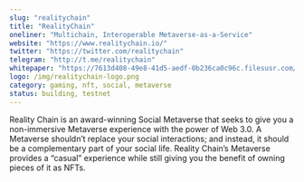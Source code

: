```yaml
---
slug: "realitychain"
title: "RealityChain"
oneliner: "Multichain, Interoperable Metaverse-as-a-Service"
website: "https://www.realitychain.io/"
twitter: "https://twitter.com/realitychain"
telegram: "http://t.me/realitychain"
whitepaper: "https://7613d408-49e8-41d5-aedf-0b236ca0c96c.filesusr.com/ugd/a4ebc3_854fdd6bd5c54087903939695d3758a6.pdf"
logo: /img/realitychain-logo.png
category: gaming, nft, social, metaverse
status: building, testnet
---
```


Reality Chain is an award-winning Social Metaverse that seeks to give you a non-immersive Metaverse experience with the power of Web 3.0. A Metaverse shouldn’t replace your social interactions; and instead, it should be a complementary part of your social life. Reality Chain’s Metaverse provides a “casual” experience while still giving you the benefit of owning pieces of it as NFTs.
